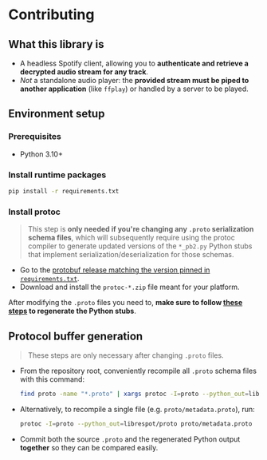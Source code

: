 # Contributing

## What this library is

- A headless Spotify client, allowing you to **authenticate and retrieve a decrypted audio stream for any track**.
- *Not* a standalone audio player: the **provided stream must be piped to another application** (like `ffplay`) or handled by a server to be played.

## Environment setup

### Prerequisites
- Python 3.10+

### Install runtime packages

```sh
pip install -r requirements.txt
```

### Install protoc

> This step is **only needed if you're changing any `.proto` serialization schema files**,
> which will subsequently require using the protoc compiler to generate updated versions of 
> the `*_pb2.py` Python stubs that implement serialization/deserialization for those schemas.

- Go to the [protobuf release matching the version pinned in `requirements.txt`](https://github.com/protocolbuffers/protobuf/releases/tag/v3.20.1).
- Download and install the `protoc-*.zip` file meant for your platform.

After modifying the `.proto` files you need to, **make sure to follow [these steps](#protocol-buffer-generation) to regenerate the Python stubs**.

## Protocol buffer generation

> These steps are only necessary after changing `.proto` files.

- From the repository root, conveniently recompile all `.proto` schema files with this command:

    ```bash
    find proto -name "*.proto" | xargs protoc -I=proto --python_out=librespot/proto
    ```

- Alternatively, to recompile a single file (e.g. `proto/metadata.proto`), run:

    ```bash
    protoc -I=proto --python_out=librespot/proto proto/metadata.proto
    ```

- Commit both the source `.proto` and the regenerated Python output **together** so they can
be compared easily.
